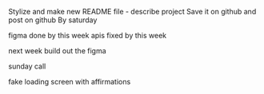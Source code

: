 Stylize and make new README file - describe project 
Save it on github and post on github
By saturday

figma done by this week
apis fixed by this week

next week build out the figma

sunday call 

fake loading screen with affirmations